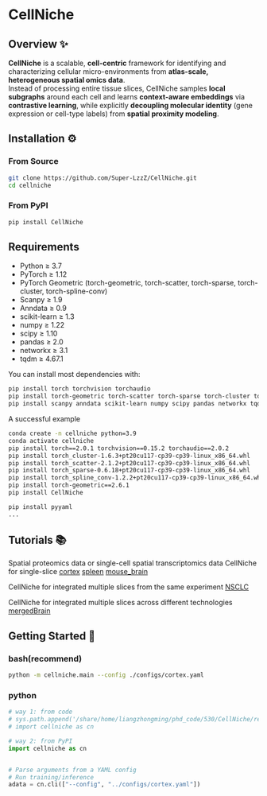 
# CellNiche

## Overview ✨
**CellNiche** is a scalable, **cell-centric** framework for identifying and characterizing cellular micro-environments from **atlas-scale, heterogeneous spatial omics data**.  
Instead of processing entire tissue slices, CellNiche samples **local subgraphs** around each cell and learns **context-aware embeddings** via **contrastive learning**, while explicitly **decoupling molecular identity** (gene expression or cell-type labels) from **spatial proximity modeling**.


## Installation ⚙️
### From Source
```bash
git clone https://github.com/Super-LzzZ/CellNiche.git
cd cellniche
```
### From PyPI
```bash
pip install CellNiche
```

## Requirements
- Python ≥ 3.7  
- PyTorch ≥ 1.12  
- PyTorch Geometric (torch-geometric, torch-scatter, torch-sparse, torch-cluster, torch-spline-conv)  
- Scanpy ≥ 1.9  
- Anndata ≥ 0.9  
- scikit-learn ≥ 1.3  
- numpy ≥ 1.22  
- scipy ≥ 1.10  
- pandas ≥ 2.0  
- networkx ≥ 3.1   
- tqdm ≥ 4.67.1  

You can install most dependencies with:

```bash
pip install torch torchvision torchaudio
pip install torch-geometric torch-scatter torch-sparse torch-cluster torch-spline-conv
pip install scanpy anndata scikit-learn numpy scipy pandas networkx tqdm
```

A successful example
```bash
conda create -n cellniche python=3.9
conda activate cellniche
pip install torch==2.0.1 torchvision==0.15.2 torchaudio==2.0.2
pip install torch_cluster-1.6.3+pt20cu117-cp39-cp39-linux_x86_64.whl
pip install torch_scatter-2.1.2+pt20cu117-cp39-cp39-linux_x86_64.whl
pip install torch_sparse-0.6.18+pt20cu117-cp39-cp39-linux_x86_64.whl
pip install torch_spline_conv-1.2.2+pt20cu117-cp39-cp39-linux_x86_64.whl
pip install torch-geometric==2.6.1
pip install CellNiche

pip install pyyaml
...
```


## Tutorials 📚
Spatial proteomics data or single-cell spatial transcriptomics data
CellNiche for single-slice
[cortex](https://markdown.com.cn)
[spleen](https://markdown.com.cn)
[mouse_brain](https://markdown.com.cn)

CellNiche for integrated multiple slices from the same experiment
[NSCLC](https://markdown.com.cn)

CellNiche for integrated multiple slices across different technologies
[mergedBrain](https://markdown.com.cn)


## Getting Started 🚀
### bash(recommend)
```bash
python -m cellniche.main --config ./configs/cortex.yaml

```
### python
```python
# way 1: from code
# sys.path.append('/share/home/liangzhongming/phd_code/530/CellNiche/release') from code
# import cellniche as cn

# way 2: from PyPI
import cellniche as cn


# Parse arguments from a YAML config
# Run training/inference
adata = cn.cli(["--config", "../configs/cortex.yaml"])
```

